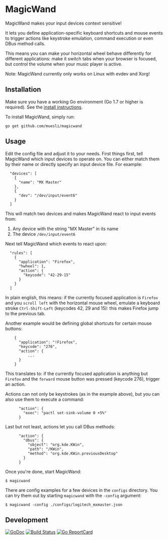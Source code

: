# MagicWand

MagicWand makes your input devices context sensitive!

It lets you define application-specific keyboard shortcuts and mouse events to
trigger actions like keystroke emulation, command execution or even DBus method
calls.

This means you can make your horizontal wheel behave differently for different
applications: make it switch tabs when your browser is focused, but control the
volume when your music player is active.

Note: MagicWand currently only works on Linux with evdev and Xorg!

## Installation

Make sure you have a working Go environment (Go 1.7 or higher is required).
See the [install instructions](http://golang.org/doc/install.html).

To install MagicWand, simply run:

    go get github.com/muesli/magicwand

## Usage

Edit the config file and adjust it to your needs. First things first, tell
MagicWand which input devices to operate on. You can either match them by
their name or directly specify an input device file. For example:

```
  "devices": [
    {
      "name": "MX Master"
    },
    {
      "dev": "/dev/input/event6"
    }
  ]
```

This will match two devices and makes MagicWand react to input events from:

1.  Any device with the string "MX Master" in its name
2.  The device `/dev/input/event6`

Next tell MagicWand which events to react upon:

```
  "rules": [
    {
      "application": "Firefox",
      "hwheel": 1,
      "action": {
        "keycode": "42-29-15"
      }
    }
  ]
```

In plain english, this means: if the currently focused application is `Firefox`
and you `scroll left` with the horizontal mouse wheel, emulate a keyboard stroke
`Ctrl-Shift-Left` (keycodes 42, 29 and 15): this makes Firefox jump to the
previous tab.

Another example would be defining global shortcuts for certain mouse buttons:

```
    {
      "application": "!Firefox",
      "keycode": "276",
      "action": {
          ...
      }
    }
```

This translates to: if the currently focused application is anything but
`Firefox` and the `forward` mouse button was pressed (keycode 276), trigger
an action.

Actions can not only be keystrokes (as in the example above), but you can also
use them to execute a command:

```
      "action": {
        "exec": "pactl set-sink-volume 0 +5%"
      }
```

Last but not least, actions let you call DBus methods:

```
      "action": {
        "dbus": {
          "object": "org.kde.KWin",
          "path": "/KWin",
          "method": "org.kde.KWin.previousDesktop"
        }
      }
```

Once you're done, start MagicWand:

```
$ magicwand
```

There are config examples for a few devices in the `configs` directory. You can
try them out by starting `magicwand` with the `-config` argument:

```
$ magicwand -config ./configs/logitech_mxmaster.json
```

## Development

[![GoDoc](https://godoc.org/github.com/golang/gddo?status.svg)](https://godoc.org/github.com/muesli/magicwand)
[![Build Status](https://travis-ci.org/muesli/magicwand.svg?branch=master)](https://travis-ci.org/muesli/magicwand)
[![Go ReportCard](http://goreportcard.com/badge/muesli/magicwand)](http://goreportcard.com/report/muesli/magicwand)
